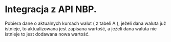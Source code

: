 
# Integracja z API NBP.


Pobiera dane o aktualnych kursach walut ( z tabeli A ), jeżeli dana waluta już istnieje, to aktualizowana jest zapisana wartość, a jeżeli dana waluta nie istnieje to jest dodawana nowa wartość.
